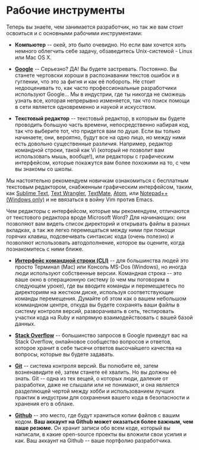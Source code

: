 # Рабочие инструменты

Теперь вы знаете, чем занимается разработчик, но так же вам стоит освоиться и с основными рабочими инструментами:

* **Компьютер** -- окей, это было очевидно. Но если вам хочется хоть немного облегчить себе задачу, обзаведитесь Unix-системой - Linux или Mac OS X.
* **[Google](http://www.google.com/)** -- Серьезно?  ДА! Вы будете застревать. Постоянно. Вы станете чертовски хороши в распознавании текстов ошибок и в гуглении, что это за фигня и как её побороть. Не стоит недооценивать то, как часто профессиональные разработчики используют Google... Мы в индустрии, где ты никогда не сможешь узнать все, которая непрерывно изменяется, так что поиск помощи в сети является одновременно и наукой и искусством.

* **Текстовый редактор** -- текстовый редактор, в которым вы будете проводить большую часть времени, непосредственно набирая код, так что выберите тот, что придется вам по душе. Если вы только начинаете, они, вероятно, будут все на одно лицо, но между ними есть довольно существенные различия. Например, редактор командной строки, такой как Vi (который не позволит вам использовать мышь, вообще!), или редакторы с графическим интерфейсом, которые покажутся вам более похожими на то, с чем вы знакомы со школы.

Мы настоятельно рекомендуем новичкам ознакомиться с бесплатным текстовым редактором, снабженным графическим интерфейсом, таким, как  [Sublime Text](http://www.sublimetext.com/), [Text Wrangler](http://www.barebones.com/products/textwrangler/download.html), [TextMate](http://macromates.com/), [Atom](https://atom.io/), или [Notepad++ (Windows only)](http://notepad-plus-plus.org/) и не ввязаться в войну Vim против Emacs.

Чем редакторы с интерфейсом, которые мы рекомендуем, отличаются от текстового редактора вроде Microsoft Word? Для начинающих: они позволяют вам видеть список директорий и открывать файлы в разных вкладках, а так же легко перемещаться между ними при помощи горячих клавиш, подсвечивать синтаксис кода (очень полезно) и позволяют использовать автодополнение, которое вы оцените, когда познакомитесь с ними ближе.


* **[Интерфейс командной строки (CLI)](http://skillcrush.com/2012/05/25/command-line/)** -- для большинства людей это просто Терминал (Mac) или Консоль MS-Dos (Windows), но иногда люди используют собственные версии. Командная строка -- это ваше окно в операционную систему (о чем мы поговорим в следующем уроке), где вы вводите команды и перемещаетесь по директориям на жестком диске, используя соответствующие команды перемещения. Думайте об этом как о вашем небольшом коммандном центре, откуда вы будете сохранять ваши файлы в систему контроля версий, разворачивать в сеть, тестировать участки кода на Ruby и напрямую взаимодействовать с вашей базой данных.


* **[Stack Overflow](http://stackoverflow.com/)** -- большинство запросов в Google приведут вас на Stack Overflow, онлайновое сообщество вопросов и ответов, которое хранит в себе тысячи ответов высочайшего качества на вопросы, которые вы будете задавать.

* **[Git](http://skillcrush.com/2013/02/18/git/)** -- система контроля версий. Вы полюбите её, затем возненавидите её, затем станете её хвалить. Но вы должны её знать. Git -- одна из тех вещей, о которых люди, далекие от разработки, даже не слышали или не понимают, и она является разделяющей чертой между хобби и использованием лучших практик в индустрии для сохранения вашего кода в безопасности и хранения его в облаке.

* **[Github](http://github.com/)** -- это место, где будут храниться копии файлов с вашим кодом. **Ваш аккаунт на Github может оказаться более важным, чем ваше резюме.** Он хранит записи обо всем коде, который вы написали, в какие open-source проекты вы вложили свои усилия и как. Ваш аккаунт на Github -- ваше портфолио разработчика.
